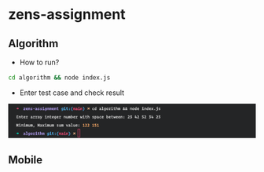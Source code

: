 # zens-assignment

## Algorithm
- How to run?
```bash
cd algorithm && node index.js
```
- Enter test case and check result
<img src="./algorithm_result.png" />

## Mobile

